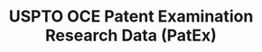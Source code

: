 ---
bigquery: https://console.cloud.google.com/bigquery?p=patents-public-data&d=uspto_oce_pair&page=dataset
citation: 'Graham, S. Marco, A., and Miller, A. (2015). “The USPTO Patent Examination
  Research Dataset: A Window on the Process of Patent Examination.”'
contributors: Graham, S. Marco, A., Miller, A.
cost: None
description: The latest version of PatEx (referred to below as the 2020 release) contains
  detailed information on nearly 11.9 million publicly-viewable provisional and non-provisional
  patent applications to the USPTO and over 4.6 million Patent Cooperation Treaty
  (PCT) applications. It is based on data that OCE downloaded from the Patent Examination
  Data System (PEDS) in April, 2021. The PEDS data are sourced from Public PAIR. The
  first time that OCE used PEDS as the basis of PatEx was for the 2019 release. We
  took the PEDS data and organized it into the familiar PatEx data files, which are
  based on the organization of the Public PAIR portal. The data files include information
  on each application’s characteristics, prosecution history, continuation history,
  claims of foreign priority, patent term adjustment history, publication history,
  and correspondence address information.
documentation: 'For the 2019 and later releases, new technical documentation is available
  https://www.uspto.gov/sites/default/files/documents/PatEx-2019-Technical-Doc.pdf


  A document describing the 2014-2017 data sets is available and can be cited as:
  Graham, Stuart J.H. and Marco, Alan C. and Miller, Richard, The USPTO Patent Examination
  Research Dataset: A Window on the Process of Patent Examination (November 30, 2015).
  Available at SSRN: https://ssrn.com/abstract=2702637.'
last_edit: Mon, 04 Apr 2022 19:06:22 GMT
location: https://www.uspto.gov/ip-policy/economic-research/research-datasets/patent-examination-research-dataset-public-pair
maintained_by: EconomicsData@uspto.gov
related_publications: https://ssrn.com/abstract=29956744, https://ssrn.com/abstract=2702637
schema_fields: '[''sequence_number'', ''status_code'', ''examiner_name_middle'', ''correspondence_street_line_1'',
  ''correspondence_city'', ''correspondence_country_code'', ''application_number'',
  ''appl_status_code'', ''application_type'', ''inventor_address_type'', ''inventor_name_first'',
  ''uspc_subclass'', ''earliest_pgpub_number'', ''customer_number'', ''confirm_number'',
  ''correspondence_name_line_1'', ''child_application_number'', ''earliest_pgpub_date'',
  ''status_description'', ''recorded_date'', ''continuation_type'', ''parent_filing_date'',
  ''wipo_pub_number'', ''correspondence_street_line_2'', ''application_number_pair'',
  ''inventor_name_middle'', ''foreign_parent_id'', ''inventor_name_last'', ''disposal_type'',
  ''inventor_country_name'', ''atty_docket_number'', ''examiner_name_last'', ''parent_country'',
  ''filing_date'', ''inventor_region_code'', ''aia_first_to_file'', ''correspondence_postal_code'',
  ''wipo_pub_date'', ''correspondence_region_name'', ''examiner_name_first'', ''inventor_rank'',
  ''file_location_date'', ''appl_status_date'', ''patent_issue_date'', ''event_description'',
  ''correspondence_region_code'', ''examiner_art_unit'', ''examiner_id'', ''foreign_parent_date'',
  ''parent_country_code'', ''invention_title'', ''uspc_class'', ''event_code'', ''patent_number'',
  ''invention_subject_matter'', ''parent_application_number'', ''file_location'',
  ''inventor_country_code'', ''correspondence_country_name'', ''small_entity_indicator'',
  ''abandon_date'', ''child_filing_date'', ''correspondence_name_line_2'']'
shortname: patex
tags:
- patents
- legal
- history
terms_of_use: 'USPTO’s online databases are not designed or intended to be a source
  for bulk downloads of USPTO data when accessed through the website’s interfaces.
  Individuals, companies, IP addresses, or blocks of IP addresses who, in effect,
  deny or decrease service by generating unusually high numbers of database accesses
  (searches, pages, or hits), whether generated manually or in an automated fashion,
  may be denied access to USPTO servers without notice.


  Bulk data products may be separately obtained from the USPTO, either for free or
  at the cost of dissemination. For details, see information on Electronic Bulk Data
  Products: https://www.uspto.gov/learning-and-resources/electronic-bulk-data-products'
title: USPTO OCE Patent Examination Research Data (PatEx)
uuid: 4342caa7-23af-420c-b2f6-6088f133df6a
---